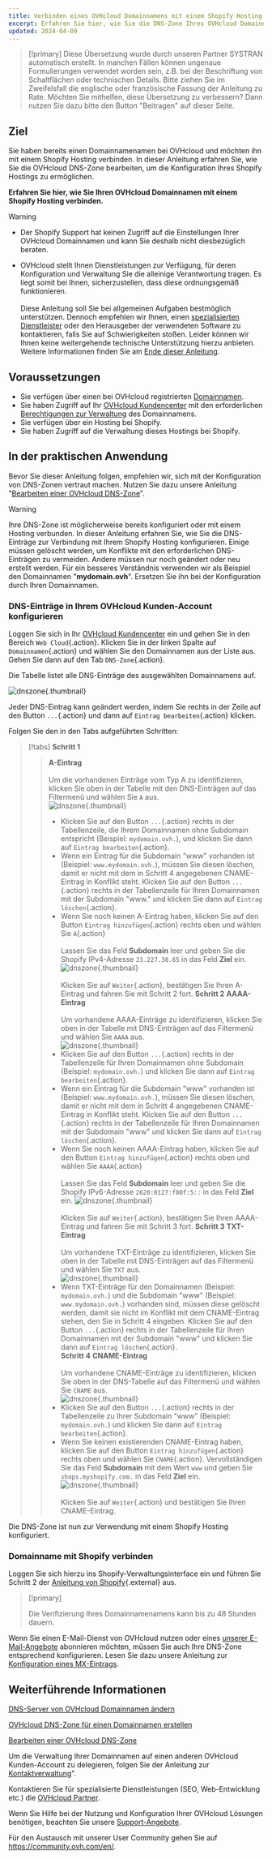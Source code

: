 ```yaml
---
title: Verbinden eines OVHcloud Domainnamens mit einem Shopify Hosting
excerpt: Erfahren Sie hier, wie Sie die DNS-Zone Ihres OVHcloud Domainnamens konfigurieren, um sie mit einem Shopify Hosting zu verwenden
updated: 2024-04-09
---
```


> [!primary]
> Diese Übersetzung wurde durch unseren Partner SYSTRAN automatisch erstellt. In manchen Fällen können ungenaue Formulierungen verwendet worden sein, z.B. bei der Beschriftung von Schaltflächen oder technischen Details. Bitte ziehen Sie im Zweifelsfall die englische oder französische Fassung der Anleitung zu Rate. Möchten Sie mithelfen, diese Übersetzung zu verbessern? Dann nutzen Sie dazu bitte den Button "Beitragen" auf dieser Seite.
>

## Ziel

Sie haben bereits einen Domainnamenamen bei OVHcloud und möchten ihn mit einem Shopify Hosting verbinden. In dieser Anleitung erfahren Sie, wie Sie die OVHcloud DNS-Zone bearbeiten, um die Konfiguration Ihres Shopify Hostings zu ermöglichen.

**Erfahren Sie hier, wie Sie Ihren OVHcloud Domainnamen mit einem Shopify Hosting verbinden.**

> [!warning]
>
> - Der Shopify Support hat keinen Zugriff auf die Einstellungen Ihrer OVHcloud Domainnamen und kann Sie deshalb nicht diesbezüglich beraten.
>
> - OVHcloud stellt Ihnen Dienstleistungen zur Verfügung, für deren Konfiguration und Verwaltung Sie die alleinige Verantwortung tragen. Es liegt somit bei Ihnen, sicherzustellen, dass diese ordnungsgemäß funktionieren.<br><br> Diese Anleitung soll Sie bei allgemeinen Aufgaben bestmöglich unterstützen. Dennoch empfehlen wir Ihnen, einen [spezialisierten Dienstleister](/links//partner) oder den Herausgeber der verwendeten Software zu kontaktieren, falls Sie auf Schwierigkeiten stoßen. Leider können wir Ihnen keine weitergehende technische Unterstützung hierzu anbieten. Weitere Informationen finden Sie am [Ende dieser Anleitung](#gofurther).
>

## Voraussetzungen

- Sie verfügen über einen bei OVHcloud registrierten [Domainnamen](https://www.ovhcloud.com/de/domains/).
- Sie haben Zugriff auf Ihr [OVHcloud Kundencenter](/links//manager) mit den erforderlichen [Berechtigungen zur Verwaltung](/pages/account_and_service_management/account_information/managing_contacts) des Domainnamens.
- Sie verfügen über ein Hosting bei Shopify.
- Sie haben Zugriff auf die Verwaltung dieses Hostings bei Shopify.

## In der praktischen Anwendung

Bevor Sie dieser Anleitung folgen, empfehlen wir, sich mit der Konfiguration von DNS-Zonen vertraut machen. Nutzen Sie dazu unsere Anleitung "[Bearbeiten einer OVHcloud DNS-Zone](/pages/web_cloud/domains/dns_zone_edit)".

> [!warning]
>
> Ihre DNS-Zone ist möglicherweise bereits konfiguriert oder mit einem Hosting verbunden. In dieser Anleitung erfahren Sie, wie Sie die DNS-Einträge zur Verbindung mit Ihrem Shopify Hosting konfigurieren. Einige müssen gelöscht werden, um Konflikte mit den erforderlichen DNS-Einträgen zu vermeiden. Andere müssen nur noch geändert oder neu erstellt werden. Für ein besseres Verständnis verwenden wir als Beispiel den Domainnamen "**mydomain.ovh**". Ersetzen Sie ihn bei der Konfiguration durch Ihren Domainnamen.

### DNS-Einträge in Ihrem OVHcloud Kunden-Account konfigurieren

Loggen Sie sich in Ihr [OVHcloud Kundencenter](/links//manager) ein und gehen Sie in den Bereich `Web Cloud`{.action}. Klicken Sie in der linken Spalte auf `Domainnamen`{.action} und wählen Sie den Domainnamen aus der Liste aus. Gehen Sie dann auf den Tab `DNS-Zone`{.action}.

Die Tabelle listet alle DNS-Einträge des ausgewählten Domainnamens auf.

![dnszone](images/tab.png){.thumbnail}

Jeder DNS-Eintrag kann geändert werden, indem Sie rechts in der Zeile auf den Button `...`{.action} und dann auf `Eintrag bearbeiten`{.action} klicken.

Folgen Sie den in den Tabs aufgeführten Schritten:

> [!tabs]
> **Schritt 1**
>> **A-Eintrag**<br><br>
>> Um die vorhandenen Einträge vom Typ A zu identifizieren, klicken Sie oben in der Tabelle mit den DNS-Einträgen auf das Filtermenü und wählen Sie `A` aus.<br>
>> ![dnszone](images/filter-a.png){.thumbnail}<br>
>> - Klicken Sie auf den Button `...`{.action} rechts in der Tabellenzeile, die Ihrem Domainnamen ohne Subdomain entspricht (Beispiel: `mydomain.ovh.`), und klicken Sie dann auf `Eintrag bearbeiten`{.action}.<br>
>> - Wenn ein Eintrag für die Subdomain "www" vorhanden ist (Beispiel: `www.mydomain.ovh.`), müssen Sie diesen löschen, damit er nicht mit dem in Schritt 4 angegebenen CNAME-Eintrag in Konflikt steht. Klicken Sie auf den Button `...`{.action} rechts in der Tabellenzeile für Ihren Domainnamen mit der Subdomain "www." und klicken Sie dann auf `Eintrag löschen`{.action}.<br>
>> - Wenn Sie noch keinen A-Eintrag haben, klicken Sie auf den Button `Eintrag hinzufügen`{.action} rechts oben und wählen Sie `A`{.action}<br><br>
>> Lassen Sie das Feld **Subdomain** leer und geben Sie die Shopify IPv4-Adresse `23.227.38.65` in das Feld **Ziel** ein.
>> ![dnszone](images/field-a.png){.thumbnail}<br><br>
>> Klicken Sie auf `Weiter`{.action}, bestätigen Sie Ihren A-Eintrag und fahren Sie mit Schritt 2 fort.
> **Schritt 2**
>> **AAAA-Eintrag**<br><br>
>>  Um vorhandene AAAA-Einträge zu identifizieren, klicken Sie oben in der Tabelle mit DNS-Einträgen auf das Filtermenü und wählen Sie `AAAA` aus.<br>
>> ![dnszone](images/filter-aaaa.png){.thumbnail}<br>
>> - Klicken Sie auf den Button `...`{.action} rechts in der Tabellenzeile für Ihren Domainnamen ohne Subdomain (Beispiel: `mydomain.ovh.`) und klicken Sie dann auf `Eintrag bearbeiten`{.action}.<br>
>> - Wenn ein Eintrag für die Subdomain "www" vorhanden ist (Beispiel: `www.mydomain.ovh.`), müssen Sie diesen löschen, damit er nicht mit dem in Schritt 4 angegebenen CNAME-Eintrag in Konflikt steht. Klicken Sie auf den Button `...`{.action} rechts in der Tabellenzeile für Ihren Domainnamen mit der Subdomain "www" und klicken Sie dann auf `Eintrag löschen`{.action}.<br>
>> - Wenn Sie noch keinen AAAA-Eintrag haben, klicken Sie auf den Button `Eintrag hinzufügen`{.action} rechts oben und wählen Sie `AAAA`{.action}<br><br>
>> Lassen Sie das Feld **Subdomain** leer und geben Sie die Shopify IPv6-Adresse `2620:0127:f00f:5::` in das Feld **Ziel** ein.
>> ![dnszone](images/field-aaaa.png){.thumbnail}<br><br>
>> Klicken Sie auf `Weiter`{.action}, bestätigen Sie Ihren AAAA-Eintrag und fahren Sie mit Schritt 3 fort.
> **Schritt 3**
>> **TXT-Eintrag**<br><br>
>>  Um vorhandene TXT-Einträge zu identifizieren, klicken Sie oben in der Tabelle mit DNS-Einträgen auf das Filtermenü und wählen Sie `TXT` aus.<br>
>> ![dnszone](images/filter-txt.png){.thumbnail}<br>
>> - Wenn TXT-Einträge für den Domainnamen (Beispiel: `mydomain.ovh.`) und die Subdomain "www" (Beispiel: `www.mydomain.ovh.`) vorhanden sind, müssen diese gelöscht werden, damit sie nicht im Konflikt mit dem CNAME-Eintrag stehen, den Sie in Schritt 4 eingeben. Klicken Sie auf den Button `...`{.action} rechts in der Tabellenzeile für Ihren Domainnamen mit der Subdomain "www" und klicken Sie dann auf `Eintrag löschen`{.action}.<br>
> **Schritt 4**
>> **CNAME-Eintrag**<br><br>
>>  Um vorhandene CNAME-Einträge zu identifizieren, klicken Sie oben in der DNS-Tabelle auf das Filtermenü und wählen Sie `CNAME` aus.<br>
>> ![dnszone](images/filter-cname.png){.thumbnail}
>> - Klicken Sie auf den Button `...`{.action} rechts in der Tabellenzeile zu Ihrer Subdomain "www" (Beispiel: `mydomain.ovh.`) und klicken Sie dann auf `Eintrag bearbeiten`{.action}.<br>
>> - Wenn Sie keinen existierenden CNAME-Eintrag haben, klicken Sie auf den Button `Eintrag hinzufügen`{.action} rechts oben und wählen Sie `CNAME`{.action}.
>> Vervollständigen Sie das Feld **Subdomain** mit dem Wert `www` und geben Sie `shops.myshopify.com.` in das Feld **Ziel** ein.<br>
>> ![dnszone](images/field-cname.png){.thumbnail}<br><br>
>> Klicken Sie auf `Weiter`{.action} und bestätigen Sie Ihren CNAME-Eintrag.

Die DNS-Zone ist nun zur Verwendung mit einem Shopify Hosting konfiguriert.

### Domainname mit Shopify verbinden

Loggen Sie sich hierzu ins Shopify-Verwaltungsinterface ein und führen Sie Schritt 2 der [Anleitung von Shopify](https://help.shopify.com/de/manual/domains/add-a-domain/connecting-domains/connect-domain-manual){.external} aus.

> [!primary]
>
> Die Verifizierung Ihres Domainnamenamens kann bis zu 48 Stunden dauern.

Wenn Sie einen E-Mail-Dienst von OVHcloud nutzen oder eines [unserer E-Mail-Angebote](https://www.ovhcloud.com/de/emails/) abonnieren möchten, müssen Sie auch Ihre DNS-Zone entsprechend konfigurieren. Lesen Sie dazu unsere Anleitung zur [Konfiguration eines MX-Eintrags](/pages/web_cloud/domains/dns_zone_mx).

## Weiterführende Informationen <a name="gofurther"></a>

[DNS-Server von OVHcloud Domainnamen ändern](/pages/web_cloud/domains/dns_server_general_information)

[OVHcloud DNS-Zone für einen Domainnamen erstellen](/pages/web_cloud/domains/dns_zone_create)

[Bearbeiten einer OVHcloud DNS-Zone](/pages/web_cloud/domains/dns_zone_edit)

Um die Verwaltung Ihrer Domainnamen auf einen anderen OVHcloud Kunden-Account zu delegieren, folgen Sie der Anleitung zur [Kontaktverwaltung](/pages/account_and_service_management/account_information/managing_contacts)".

Kontaktieren Sie für spezialisierte Dienstleistungen (SEO, Web-Entwicklung etc.) die [OVHcloud Partner](/links//partner).
 
Wenn Sie Hilfe bei der Nutzung und Konfiguration Ihrer OVHcloud Lösungen benötigen, beachten Sie unsere [Support-Angebote](/links//support).
 
Für den Austausch mit unserer User Community gehen Sie auf <https://community.ovh.com/en/>.
